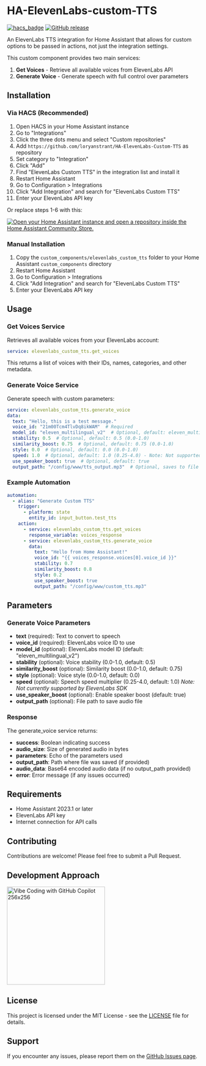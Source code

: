 # HA-ElevenLabs-custom-TTS

[![hacs_badge](https://img.shields.io/badge/HACS-Custom-orange.svg)](https://github.com/custom-components/hacs)
[![GitHub release](https://img.shields.io/github/release/loryanstrant/HA-ElevenLabs-Custom-TTS.svg)](https://github.com/loryanstrant/HA-ElevenLabs-Custom-TTS/releases/)

An ElevenLabs TTS integration for Home Assistant that allows for custom options to be passed in actions, not just the integration settings.

This custom component provides two main services:
1. **Get Voices** - Retrieve all available voices from ElevenLabs API
2. **Generate Voice** - Generate speech with full control over parameters

## Installation

### Via HACS (Recommended)

1. Open HACS in your Home Assistant instance
2. Go to "Integrations"
3. Click the three dots menu and select "Custom repositories"
4. Add `https://github.com/loryanstrant/HA-ElevenLabs-Custom-TTS` as repository
5. Set category to "Integration"
6. Click "Add"
7. Find "ElevenLabs Custom TTS" in the integration list and install it
8. Restart Home Assistant
9. Go to Configuration > Integrations
10. Click "Add Integration" and search for "ElevenLabs Custom TTS"
11. Enter your ElevenLabs API key

Or replace steps 1-6 with this:

[![Open your Home Assistant instance and open a repository inside the Home Assistant Community Store.](https://my.home-assistant.io/badges/hacs_repository.svg)](https://my.home-assistant.io/redirect/hacs_repository/?owner=loryanstrant&repository=HA-ElevenLabs-Custom-TTS&category=integration)

### Manual Installation

1. Copy the `custom_components/elevenlabs_custom_tts` folder to your Home Assistant `custom_components` directory
2. Restart Home Assistant
3. Go to Configuration > Integrations
4. Click "Add Integration" and search for "ElevenLabs Custom TTS"
5. Enter your ElevenLabs API key

## Usage

### Get Voices Service

Retrieves all available voices from your ElevenLabs account:

```yaml
service: elevenlabs_custom_tts.get_voices
```

This returns a list of voices with their IDs, names, categories, and other metadata.

### Generate Voice Service

Generate speech with custom parameters:

```yaml
service: elevenlabs_custom_tts.generate_voice
data:
  text: "Hello, this is a test message."
  voice_id: "21m00Tcm4TlvDq8ikWAM"  # Required
  model_id: "eleven_multilingual_v2"  # Optional, default: eleven_multilingual_v2
  stability: 0.5  # Optional, default: 0.5 (0.0-1.0)
  similarity_boost: 0.75  # Optional, default: 0.75 (0.0-1.0)
  style: 0.0  # Optional, default: 0.0 (0.0-1.0)
  speed: 1.0  # Optional, default: 1.0 (0.25-4.0) - Note: Not supported in current SDK
  use_speaker_boost: true  # Optional, default: true
  output_path: "/config/www/tts_output.mp3"  # Optional, saves to file if provided
```

### Example Automation

```yaml
automation:
  - alias: "Generate Custom TTS"
    trigger:
      - platform: state
        entity_id: input_button.test_tts
    action:
      - service: elevenlabs_custom_tts.get_voices
        response_variable: voices_response
      - service: elevenlabs_custom_tts.generate_voice
        data:
          text: "Hello from Home Assistant!"
          voice_id: "{{ voices_response.voices[0].voice_id }}"
          stability: 0.7
          similarity_boost: 0.8
          style: 0.2
          use_speaker_boost: true
          output_path: "/config/www/custom_tts.mp3"
```

## Parameters

### Generate Voice Parameters

- **text** (required): Text to convert to speech
- **voice_id** (required): ElevenLabs voice ID to use
- **model_id** (optional): ElevenLabs model ID (default: "eleven_multilingual_v2")
- **stability** (optional): Voice stability (0.0-1.0, default: 0.5)
- **similarity_boost** (optional): Similarity boost (0.0-1.0, default: 0.75)
- **style** (optional): Voice style (0.0-1.0, default: 0.0)
- **speed** (optional): Speech speed multiplier (0.25-4.0, default: 1.0) *Note: Not currently supported by ElevenLabs SDK*
- **use_speaker_boost** (optional): Enable speaker boost (default: true)
- **output_path** (optional): File path to save audio file

### Response

The generate_voice service returns:
- **success**: Boolean indicating success
- **audio_size**: Size of generated audio in bytes
- **parameters**: Echo of the parameters used
- **output_path**: Path where file was saved (if provided)
- **audio_data**: Base64 encoded audio data (if no output_path provided)
- **error**: Error message (if any issues occurred)

## Requirements

- Home Assistant 2023.1 or later
- ElevenLabs API key
- Internet connection for API calls


## Contributing

Contributions are welcome! Please feel free to submit a Pull Request.

## Development Approach
<img width="256" height="256" alt="Vibe Coding with GitHub Copilot 256x256" src="https://github.com/user-attachments/assets/bb41d075-6b3e-4f2b-a88e-94b2022b5d4f" />


## License

This project is licensed under the MIT License - see the [LICENSE](LICENSE) file for details.

## Support

If you encounter any issues, please report them on the [GitHub Issues page](https://github.com/loryanstrant/HA-ElevenLabs-Custom-TTS/issues).
